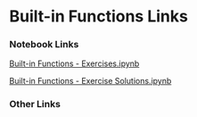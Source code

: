 # Built-in Functions Links

### Notebook Links

[Built-in Functions - Exercises.ipynb](https://colab.research.google.com/drive/1BJgi_sPn8i48hyJU3aUaHOj-qyM3848z?usp=sharing)

[Built-in Functions - Exercise Solutions.ipynb](https://colab.research.google.com/drive/1VEWPFSvSMJ-u4rUOsavvaJxlN5PnnR62?usp=sharing)

### Other Links

